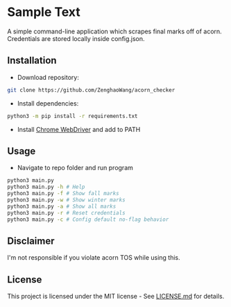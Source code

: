# Sample Text

A simple command-line application which scrapes final marks off of acorn. Credentials are stored locally inside config.json.

## Installation

- Download repository:

```bash
git clone https://github.com/ZenghaoWang/acorn_checker
```

- Install dependencies:

```bash
python3 -m pip install -r requirements.txt
```

- Install [Chrome WebDriver](https://chromedriver.chromium.org/downloads) and add to PATH

## Usage

- Navigate to repo folder and run program

```bash
python3 main.py
python3 main.py -h # Help
python3 main.py -f # Show fall marks
python3 main.py -w # Show winter marks
python3 main.py -a # Show all marks
python3 main.py -r # Reset credentials
python3 main.py -c # Config default no-flag behavior
```

## Disclaimer

I'm not responsible if you violate acorn TOS while using this.

## License

This project is licensed under the MIT license - See [LICENSE.md](https://github.com/ZenghaoWang/acorn_checker/blob/master/LICENSE.md) for details.
